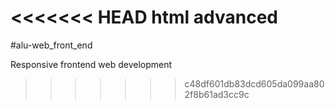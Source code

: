 <<<<<<< HEAD
html advanced
=======
#alu-web_front_end

Responsive frontend web development
>>>>>>> c48df601db83dcd605da099aa802f8b61ad3cc9c
